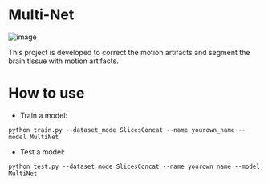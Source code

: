 # Multi-Net

![image](https://github.com/looooooooooloo/Multi-Net/assets/105937714/9d03ff9f-59af-41f1-9cdd-fee7e4002484)

This project is developed to correct the motion artifacts and segment the brain tissue with motion artifacts. 

# How to use
- Train a model:
```
python train.py --dataset_mode SlicesConcat --name yourown_name --model MultiNet
```
- Test a model:
```
python test.py --dataset_mode SlicesConcat --name yourown_name --model MultiNet
```
